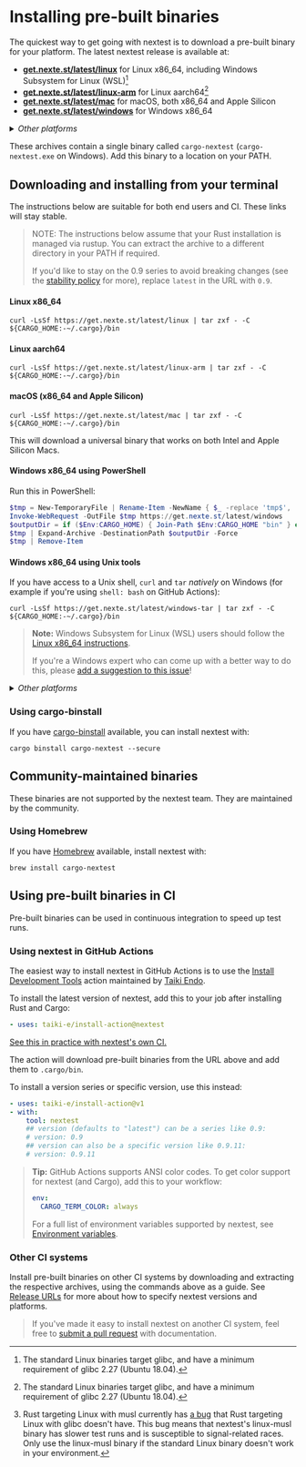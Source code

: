 # Installing pre-built binaries

The quickest way to get going with nextest is to download a pre-built binary for your platform. The latest nextest release is available at:
* [**get.nexte.st/latest/linux**](https://get.nexte.st/latest/linux) for Linux x86_64, including Windows Subsystem for Linux (WSL)[^glibc]
* [**get.nexte.st/latest/linux-arm**](https://get.nexte.st/latest/linux-arm) for Linux aarch64[^glibc]
* [**get.nexte.st/latest/mac**](https://get.nexte.st/latest/mac) for macOS, both x86_64 and Apple Silicon
* [**get.nexte.st/latest/windows**](https://get.nexte.st/latest/windows) for Windows x86_64

<details>
<summary><i>Other platforms</i></summary>

Nextest's CI isn't run on these platforms -- these binaries most likely work but aren't guaranteed to do so.

* [**get.nexte.st/latest/linux-musl**](https://get.nexte.st/latest/linux-musl) for Linux x86_64, with musl libc[^musl]
* [**get.nexte.st/latest/windows-x86**](https://get.nexte.st/latest/windows-x86) for Windows i686
* [**get.nexte.st/latest/freebsd**](https://get.nexte.st/latest/freebsd) for FreeBSD x86_64
* [**get.nexte.st/latest/illumos**](https://get.nexte.st/latest/illumos) for illumos x86_64

</details>

These archives contain a single binary called `cargo-nextest` (`cargo-nextest.exe` on Windows). Add this binary to a location on your PATH.

[^glibc]: The standard Linux binaries target glibc, and have a minimum requirement of glibc 2.27 (Ubuntu 18.04).

[^musl]: Rust targeting Linux with musl currently has [a bug](https://github.com/rust-lang/rust/issues/99740) that Rust targeting Linux with glibc doesn't have. This bug means that nextest's linux-musl binary has slower test runs and is susceptible to signal-related races. Only use the linux-musl binary if the standard Linux binary doesn't work in your environment.

## Downloading and installing from your terminal

The instructions below are suitable for both end users and CI. These links will stay stable.

> NOTE: The instructions below assume that your Rust installation is managed via rustup. You can extract the archive to a different directory in your PATH if required.
>
> If you'd like to stay on the 0.9 series to avoid breaking changes (see the [stability policy](stability.md) for more), replace `latest` in the URL with `0.9`.

#### Linux x86_64

```
curl -LsSf https://get.nexte.st/latest/linux | tar zxf - -C ${CARGO_HOME:-~/.cargo}/bin
```

#### Linux aarch64

```
curl -LsSf https://get.nexte.st/latest/linux-arm | tar zxf - -C ${CARGO_HOME:-~/.cargo}/bin
```

#### macOS (x86_64 and Apple Silicon)

```
curl -LsSf https://get.nexte.st/latest/mac | tar zxf - -C ${CARGO_HOME:-~/.cargo}/bin
```

This will download a universal binary that works on both Intel and Apple Silicon Macs.

#### Windows x86_64 using PowerShell

Run this in PowerShell:

```powershell
$tmp = New-TemporaryFile | Rename-Item -NewName { $_ -replace 'tmp$', 'zip' } -PassThru
Invoke-WebRequest -OutFile $tmp https://get.nexte.st/latest/windows
$outputDir = if ($Env:CARGO_HOME) { Join-Path $Env:CARGO_HOME "bin" } else { "~/.cargo/bin" }
$tmp | Expand-Archive -DestinationPath $outputDir -Force
$tmp | Remove-Item
```

#### Windows x86_64 using Unix tools

If you have access to a Unix shell, `curl` and `tar` *natively* on Windows (for example if you're using `shell: bash` on GitHub Actions):

```
curl -LsSf https://get.nexte.st/latest/windows-tar | tar zxf - -C ${CARGO_HOME:-~/.cargo}/bin
```

> **Note:** Windows Subsystem for Linux (WSL) users should follow the [Linux x86_64 instructions](#linux-x86_64).
>
> If you're a Windows expert who can come up with a better way to do this, please [add a suggestion to this issue](https://github.com/nextest-rs/nextest/issues/31)!

<details>
<summary><i>Other platforms</i></summary>

#### FreeBSD x86_64

```
curl -LsSf https://get.nexte.st/latest/freebsd | tar zxf - -C ${CARGO_HOME:-~/.cargo}/bin
```

#### illumos x86_64

```
curl -LsSf https://get.nexte.st/latest/illumos | gunzip | tar xf - -C ${CARGO_HOME:-~/.cargo}/bin
```

As of 2022-12, the current version of illumos tar has [a bug](https://www.illumos.org/issues/15228) where `tar zxf` doesn't work over standard input.

</details>

### Using cargo-binstall

If you have [cargo-binstall](https://github.com/ryankurte/cargo-binstall) available, you can install nextest with:

```
cargo binstall cargo-nextest --secure
```

## Community-maintained binaries

These binaries are not supported by the nextest team. They are maintained by the community.

### Using Homebrew

If you have [Homebrew](https://brew.sh/) available, install nextest with:

```
brew install cargo-nextest
```

## Using pre-built binaries in CI

Pre-built binaries can be used in continuous integration to speed up test runs.

### Using nextest in GitHub Actions

The easiest way to install nextest in GitHub Actions is to use the [Install Development Tools](https://github.com/marketplace/actions/install-development-tools) action maintained by [Taiki Endo](https://github.com/taiki-e).

To install the latest version of nextest, add this to your job after installing Rust and Cargo:

```yml
- uses: taiki-e/install-action@nextest
```

[See this in practice with nextest's own CI.](https://github.com/nextest-rs/nextest/blob/5b59a5c5d1a051ce651e5d632c93a849f97a9d4b/.github/workflows/ci.yml#L101-L102)

The action will download pre-built binaries from the URL above and add them to `.cargo/bin`.

To install a version series or specific version, use this instead:

```yml
- uses: taiki-e/install-action@v1
- with:
    tool: nextest
    ## version (defaults to "latest") can be a series like 0.9:
    # version: 0.9
    ## version can also be a specific version like 0.9.11:
    # version: 0.9.11
```

> **Tip:** GitHub Actions supports ANSI color codes. To get color support for nextest (and Cargo), add this to your workflow:
>
> ```yml
> env:
>   CARGO_TERM_COLOR: always
> ```
>
> For a full list of environment variables supported by nextest, see [Environment variables](env-vars.md).

### Other CI systems

Install pre-built binaries on other CI systems by downloading and extracting the respective archives, using the commands above as a guide. See [Release URLs](release-urls.md) for more about how to specify nextest versions and platforms.

> If you've made it easy to install nextest on another CI system, feel free to [submit a pull request] with documentation.

[submit a pull request]: https://github.com/nextest-rs/nextest/pulls
